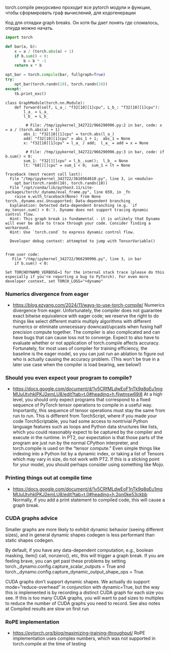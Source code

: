 torch.compile рекурсивно проходит все pytorch модули и функции, чтобы сформировать граф вычислений, для кодогенерации

Код для отладки graph breaks. Он хотя бы дает понять где сломалось, откуда можно начать.
```python
import torch

def bar(a, b):
    x = a / (torch.abs(a) + 1)
    if b.sum() < 0:
        b = b * -1
    return x * b

opt_bar = torch.compile(bar, fullgraph=True)
try:
    opt_bar(torch.randn(10), torch.randn(10))
except:
    tb.print_exc()
```
```text
class GraphModule(torch.nn.Module):
    def forward(self, L_a_: "f32[10][1]cpu", L_b_: "f32[10][1]cpu"):
        l_a_ = L_a_
        l_b_ = L_b_
        
         # File: /tmp/ipykernel_342722/966290996.py:2 in bar, code: x = a / (torch.abs(a) + 1)
        abs_1: "f32[10][1]cpu" = torch.abs(l_a_)
        add: "f32[10][1]cpu" = abs_1 + 1;  abs_1 = None
        x: "f32[10][1]cpu" = l_a_ / add;  l_a_ = add = x = None
        
         # File: /tmp/ipykernel_342722/966290996.py:3 in bar, code: if b.sum() < 0:
        sum_1: "f32[][]cpu" = l_b_.sum();  l_b_ = None
        lt: "b8[][]cpu" = sum_1 < 0;  sum_1 = lt = None
        
Traceback (most recent call last):
  File "/tmp/ipykernel_342722/3610564610.py", line 3, in <module>
    opt_bar(torch.randn(10), torch.randn(10))
  File "/opt/conda/lib/python3.11/site-packages/torch/_dynamo/eval_frame.py", line 659, in _fn
    raise e.with_traceback(None) from None
torch._dynamo.exc.Unsupported: Data-dependent branching
  Explanation: Detected data-dependent branching (e.g. `if my_tensor.sum() > 0:`). Dynamo does not support tracing dynamic control flow.
  Hint: This graph break is fundamental - it is unlikely that Dynamo will ever be able to trace through your code. Consider finding a workaround.
  Hint: Use `torch.cond` to express dynamic control flow.

  Developer debug context: attempted to jump with TensorVariable()


from user code:
   File "/tmp/ipykernel_342722/966290996.py", line 3, in bar
    if b.sum() < 0:

Set TORCHDYNAMO_VERBOSE=1 for the internal stack trace (please do this especially if you're reporting a bug to PyTorch). For even more developer context, set TORCH_LOGS="+dynamo"
```

### Numerics divergence from eager
- https://blog.ezyang.com/2024/11/ways-to-use-torch-compile/
Numerics divergence from eager. Unfortunately, the compiler does not guarantee exact bitwise equivalence with eager code; we reserve the right to do things like select different matrix multiply algorithms with different numerics or eliminate unnecessary downcast/upcasts when fusing half precision compute together. The compiler is also complicated and can have bugs that can cause loss not to converge. Expect to also have to evaluate whether or not application of torch.compile affects accuracy. Fortunately, for most uses of compiler for training efficiency, the baseline is the eager model, so you can just run an ablation to figure out who is actually causing the accuracy problem. (This won't be true in a later use case when the compiler is load bearing, see below!)


### Should you even expect your program to compile?
- https://docs.google.com/document/d/1y5CRfMLdwEoF1nTk9q8qEu1mgMUuUtvhklPKJ2emLU8/edit?tab=t.0#heading=h.fljwtnsw69i8
At a high level, you should only expect programs that correspond to a fixed sequence of PyTorch tensor operations to compile in a useful way. Importantly, this sequence of tensor operations must stay the same from run to run. This is different from TorchScript, where if you made your code TorchScriptable, you had some access to nontrivial Python language features such as loops and Python data structures like lists, which you could reasonably expect to be captured by the compiler and execute in the runtime. In PT2, our expectation is that those parts of the program are just run by the normal CPython interpreter, and torch.compile is used on the “tensor compute.” Even simple things like indexing into a Python list by a dynamic index, or taking a list of Tensors which may vary in size, do not work with PT2. If this is a sticking point for your model, you should perhaps consider using something like Mojo.

### Printing things out at compile time
- https://docs.google.com/document/d/1y5CRfMLdwEoF1nTk9q8qEu1mgMUuUtvhklPKJ2emLU8/edit?tab=t.0#heading=h.2pn0ke53ckbb
Normally, if you add a print statement to compiled code, this will cause a graph break.

### CUDA graphs advice
Smaller graphs are more likely to exhibit dynamic behavior (seeing different sizes), and in general dynamic shapes codegen is less performant than static shapes codegen.

By default, if you have any data-dependent computation, e.g., boolean masking, item() call, nonzero(), etc, this will trigger a graph break. If you are feeling brave, you can get past these problems by setting torch._dynamo.config.capture_scalar_outputs = True and torch._dynamo.config.capture_dynamic_output_shape_ops = True.

CUDA graphs don’t support dynamic shapes. We actually do support mode=”reduce-overhead” in conjunction with dynamic=True, but the way this is implemented is by recording a distinct CUDA graph for each size you see. If this is too many CUDA graphs, you will want to pad sizes to multiples to reduce the number of CUDA graphs you need to record. See also notes at Compiled results are slow on first run

### RoPE implementation
- https://pytorch.org/blog/maximizing-training-throughput/
RoPE implementation uses complex numbers, which was not supported in torch.compile at the time of testing